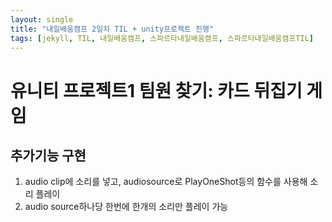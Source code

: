 ```yaml
---
layout: single
title: "내일배움캠프 2일차 TIL + unity프로젝트 진행"
tags: [jekyll, TIL, 내일배움캠프, 스파르타내일배움캠프, 스파르타내일배움캠프TIL]
---
```


# 유니티 프로젝트1 팀원 찾기: 카드 뒤집기 게임
## 추가기능 구현
1. audio clip에 소리를 넣고, audiosource로 PlayOneShot등의 함수를 사용해 소리 플레이
2. audio source하나당 한번에 한개의 소리만 플레이 가능
